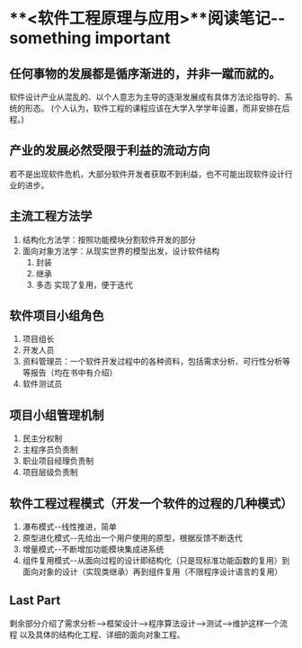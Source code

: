 # **<软件工程原理与应用>**阅读笔记--something important

## 任何事物的发展都是循序渐进的，并非一蹴而就的。

软件设计产业从混乱的、以个人意志为主导的逐渐发展成有具体方法论指导的、系统的形态。
(个人认为，软件工程的课程应该在大学入学学年设置，而非安排在后程。)

## 产业的发展必然受限于利益的流动方向

若不是出现软件危机，大部分软件开发者获取不到利益，也不可能出现软件设计行业的进步。

## 主流工程方法学

1. 结构化方法学：按照功能模块分割软件开发的部分
2. 面向对象方法学：从现实世界的模型出发，设计软件结构
   1. 封装
   2. 继承
   3. 多态
   实现了复用，便于迭代

## 软件项目小组角色

1. 项目组长
2. 开发人员
3. 资料管理员：一个软件开发过程中的各种资料，包括需求分析、可行性分析等等报告（均在书中有介绍）
4. 软件测试员
   
## 项目小组管理机制

1. 民主分权制
2. 主程序员负责制
3. 职业项目经理负责制
4. 项目层级负责制

## 软件工程过程模式（开发一个软件的过程的几种模式）

1. 瀑布模式--线性推进，简单
2. 原型进化模式--先给出一个用户使用的原型，根据反馈不断迭代
3. 增量模式--不断增加功能模块集成进系统
4. 组件复用模式--从面向过程的设计即结构化（只是现标准功能函数的复用）到面向对象的设计（实现类继承）再到组件复用（不限程序设计语言的复用）

## Last Part

剩余部分介绍了需求分析-->框架设计-->程序算法设计-->测试-->维护这样一个流程
以及具体的结构化工程、详细的面向对象工程。
